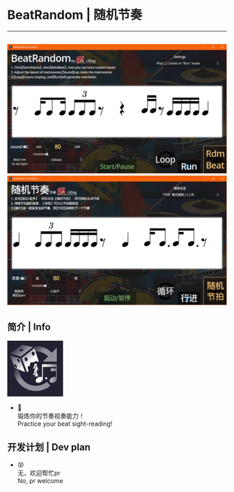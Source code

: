 # BeatRandom | 随机节奏


---
![sc_en](.src_file/screenshot_en.png)
![sc_zh](.src_file/screenshot_zh.png)
---


## 简介 | Info

<img src="icon.svg" width=128></img>

- 🥁  
锻炼你的节奏视奏能力！  
Practice your beat sight-reading!  


## 开发计划 | Dev plan

- 😵  
无，欢迎帮忙pr  
No, pr welcome  
